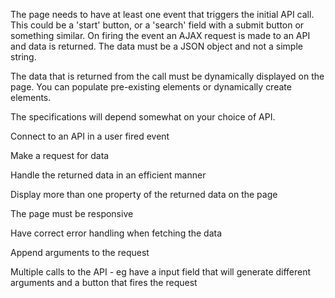 The page needs to have at least one event that triggers the initial API call. This could be a 'start' button, or a 'search' field with a submit button or something similar. On firing the event an AJAX request is made to an API and data is returned. The data must be a JSON object and not a simple string.

The data that is returned from the call must be dynamically displayed on the page. You can populate pre-existing elements or dynamically create elements.

The specifications will depend somewhat on your choice of API.

Connect to an API in a user fired event

Make a request for data

Handle the returned data in an efficient manner

Display more than one property of the returned data on the page

The page must be responsive

Have correct error handling when fetching the data

Append arguments to the request

Multiple calls to the API - eg have a input field that will generate different arguments and a button that fires the request
